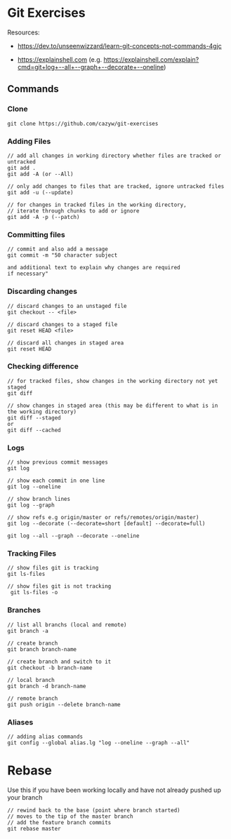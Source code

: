 # Git Exercises

Resources:

- https://dev.to/unseenwizzard/learn-git-concepts-not-commands-4gjc

- https://explainshell.com (e.g. https://explainshell.com/explain?cmd=git+log+--all+--graph+--decorate+--oneline)

## Commands

### Clone

```
git clone https://github.com/cazyw/git-exercises
```

### Adding Files

```
// add all changes in working directory whether files are tracked or untracked
git add .
git add -A (or --All)

// only add changes to files that are tracked, ignore untracked files
git add -u (--update)

// for changes in tracked files in the working directory,
// iterate through chunks to add or ignore
git add -A -p (--patch)
```

### Committing files

```
// commit and also add a message
git commit -m "50 character subject

and additional text to explain why changes are required
if necessary"
```

### Discarding changes

```
// discard changes to an unstaged file
git checkout -- <file>

// discard changes to a staged file
git reset HEAD <file>

// discard all changes in staged area
git reset HEAD
```

### Checking difference

```
// for tracked files, show changes in the working directory not yet staged
git diff

// show changes in staged area (this may be different to what is in the working directory)
git diff --staged
or
git diff --cached
```

### Logs

```
// show previous commit messages
git log

// show each commit in one line
git log --oneline

// show branch lines
git log --graph

// show refs e.g origin/master or refs/remotes/origin/master)
git log --decorate (--decorate=short [default] --decorate=full)

git log --all --graph --decorate --oneline
```

### Tracking Files

```
// show files git is tracking
git ls-files

// show files git is not tracking
 git ls-files -o

```

### Branches

```
// list all branchs (local and remote)
git branch -a

// create branch
git branch branch-name

// create branch and switch to it
git checkout -b branch-name

// local branch
git branch -d branch-name

// remote branch
git push origin --delete branch-name
```

### Aliases

```
// adding alias commands
git config --global alias.lg "log --oneline --graph --all"
```

# Rebase

Use this if you have been working locally and have not already pushed up your branch

```
// rewind back to the base (point where branch started)
// moves to the tip of the master branch
// add the feature branch commits
git rebase master
```
